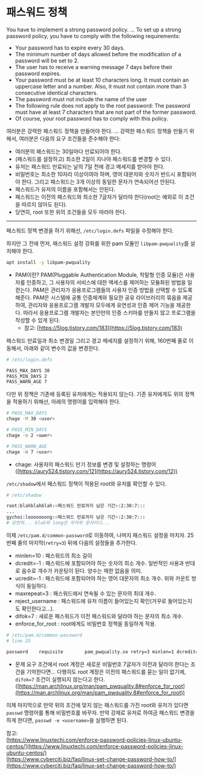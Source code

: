 # 패스워드 정책

You have to implement a strong password policy. ... To set up a strong password policy, you have to comply with the following requirements:
* Your password has to expire every 30 days.
* The minimum number of days allowed before the modification of a password will be set to 2.
* The user has to receive a warning message 7 days before their password expires.
* Your password must be at least 10 characters long. It must contain an uppercase letter and a number. Also, it must not contain more than 3 consecutive identical characters.
* The password must not include the name of the user
* The following rule does not apply to the root password: The password must have at least 7 characters that are not part of the former password.
* Of course, your root password has to comply with this policy.

여러분은 강력한 패스워드 정책을 만들어야 한다. ... 강력한 패스워드 정책을 만들기 위해서, 여러분은 다음의 요구 조건들을 준수해야 한다:
* 여러분의 패스워드는 30일마다 만료되어야 한다.
* (패스워드를 설정하고) 최소한 2일이 지나야 패스워드를 변경할 수 있다.
* 유저는 패스워드 만료되는 날의 7일 전에 경고 메세지를 받아야 한다.
* 비밀번호는 최소한 10자리 이상이여야 하며, 영어 대문자와 숫자가 반드시 포함되어야 한다. 그리고 패스워드는 3개 이상의 동일한 문자가 연속되어선 안된다.
* 패스워드가 유저의 이름을 포함해서는 안된다.
* 패스워드는 이전의 패스워드와 최소한 7글자가 달라야 한다(root는 예외로 이 조건을 따르지 않아도 된다).
* 당연히, root 또한 위의 조건들을 모두 따라야 한다.

* * *

패스워드 정책 변경을 하기 위해선, `/etc/login.defs` 파일을 수정해야 한다.

하지만 그 전에 먼저, 패스워드 설정 강화를 위한 pam 모듈인 `libpam-pwquality`를 설치해야 한다.

```sh
apt install -y libpam-pwquality
```

* PAM이란? PAM(Pluggable Authentication Module, 착탈형 인증 모듈)은 사용자를 인증하고, 그 사용자의 서비스에 대한 액세스를 제어하는 모듈화된 방법을 일컫는다. PAM은 관리자가 응용프로그램들의 사용자 인증 방법을 선택할 수 있도록 해준다. PAM은 시스템에 공통 인증체계와 필요한 공유 라이브러리의 묶음을 제공하여, 관리자와 응용프로그램 개발자 모두에게 유연성과 인증 제어 기능을 제공한다. 따라서 응용프로그램 개발자는 본인만의 인증 스키마를 만들지 않고 프로그램을 작성할 수 있게 된다.
	- 참고: [https://5log.tistory.com/183](https://5log.tistory.com/183)

패스워드 만료일과 최소 변경일 그리고 경고 메세지를 설정하기 위해, 160번째 줄로 이동해서, 아래와 같이 변수의 값을 변경한다.

```sh
# /etc/login.defs

PASS_MAX_DAYS 30
PASS_MIN_DAYS 2
PASS_WARN_AGE 7
```

다만 위 정책은 기존에 등록된 유저에게는 적용되지 않는다. 기존 유저에게도 위의 정책을 적용하기 위해선, 아래의 명령어를 입력해야 한다.

```sh
# PASS_MAX_DAYS
chage -M 30 <user>

# PASS_MIN_DAYS
chage -m 2 <uwer>

# PASS_WARN_AGE
chage -W 7 <user>
```

* chage: 사용자의 패스워드 만기 정보를 변경 및 설정하는 명령어([https://aury524.tistory.com/12](https://aury524.tistory.com/12))

`/etc/shadow`에서 패스워드 정책이 적용된 root와 유저를 확인할 수 있다. 

```sh
# /etc/shadow

root:blahblahblah:<패스워드 만료까지 남은 기간>:2:30:7:::
...
gychoi:looooooong:<패스워드 만료까지 남은 기간>:2:30:7:::
# 당연히... blah와 long은 무작위 문자이다...
```

이제 `/etc/pam.d/common-password`로 이동하여, 나머지 패스워드 설정을 마치자. 25번째 줄의 마지막(`retry=3`) 뒤에 다음의 설정들을 추가한다.
- minlen=10 : 패스워드의 최소 길이
- dcredit=-1 : 패스워드에 포함되어야 하는 숫자의 최소 개수. 일반적인 사용과 반대로 음수로 개수가 카운팅이 된다. 양수는 제한 없음을 의미.
- ucredit=-1 : 패스워드에 포함되어야 하는 영어 대문자의 최소 개수. 위와 카운트 방식이 동일하다.
- maxrepeat=3 : 패스워드에서 연속될 수 있는 문자의 최대 개수.
- reject_username : 패스워드에 유저 이름이 들어있는지 확인(거꾸로 들어있는지도 확인한다고...).
- difok=7 : 새로운 패스워드가 이전 패스워드와 달라야 하는 문자의 최소 개수.
- enforce_for_root : root에게도 비밀번호 정책을 동일하게 적용.

```sh
# /etc/pam.d/common-password
# line 25

password    requisite        pam_pwquality.so retry=3 minlen=1 dcredit=-1 ucredit=-1 maxrepeat=3 reject_username difok=7 enforce_for_root
```

* 문제 요구 조건에서 root 계정은 새로운 비밀번호 7글자가 이전과 달라야 한다는 조건을 기억한다면... 다행히도 root 계정은 이전의 패스워드를 묻는 일이 없기에, `difok=7` 조건이 실행되지 않는다고 한다. ([https://man.archlinux.org/man/pam_pwquality.8#enforce_for_root](https://man.archlinux.org/man/pam_pwquality.8#enforce_for_root))

이제 마지막으로 만약 위의 조건에 맞지 않는 패스워드를 가진 root와 유저가 있다면 `passwd` 명령어를 통해 비밀번호를 바꾸자. 만약 강제로 유저로 하여금 패스워드 변경을 하게 한다면, `passwd -e <username>`을 실행하면 된다.

참고:  
[https://www.linuxtechi.com/enforce-password-policies-linux-ubuntu-centos/](https://www.linuxtechi.com/enforce-password-policies-linux-ubuntu-centos/)  
[https://www.cyberciti.biz/faq/linux-set-change-password-how-to/](https://www.cyberciti.biz/faq/linux-set-change-password-how-to/)


